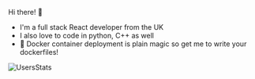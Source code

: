 Hi there! 👋

* I'm a full stack React developer from the UK
* I also love to code in python, C++ as well 
* 🐳 Docker container deployment is plain magic so get me to write your dockerfiles!

![UsersStats](https://github-readme-stats-aarsleff.vercel.app/api?username=BB-BenBridges&show_icons=true&theme=holi)
